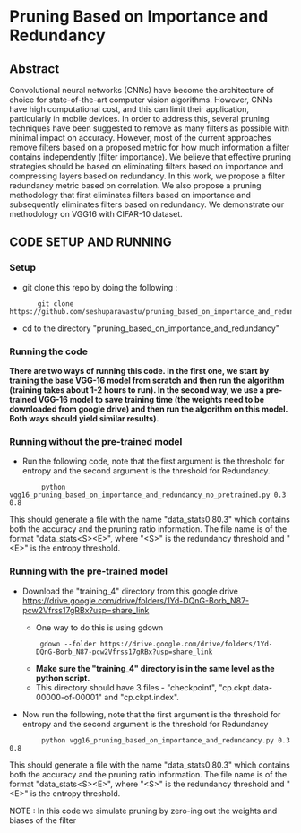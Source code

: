 # Pruning Based on Importance and Redundancy

## Abstract
Convolutional neural networks (CNNs) have become the architecture of choice for state-of-the-art computer vision algorithms. However, CNNs have high computational cost, and this can limit their application, particularly in mobile devices. In order to address this, several pruning techniques have been suggested to remove as many filters as possible with minimal impact on accuracy. However, most of the current approaches remove filters based on a proposed metric for how much information a filter contains independently (filter importance). We believe that effective pruning strategies should be based on eliminating filters based on importance and compressing layers based on redundancy. In this work, we propose a filter redundancy metric based on correlation. We also propose a pruning methodology that first eliminates filters based on importance and subsequently eliminates filters based on redundancy. We demonstrate our methodology on VGG16 with CIFAR-10 dataset. 

## CODE SETUP AND RUNNING

### Setup
 * git clone this repo by doing the following : 


```
       git clone https://github.com/seshuparavastu/pruning_based_on_importance_and_redundancy.git
```
* cd to the directory "pruning_based_on_importance_and_redundancy"

### Running the code
**There are two ways of running this code. In the first one, we start by training the base VGG-16 model from scratch and then run the algorithm (training takes about 1-2 hours to run). In the second way, we use a pre-trained VGG-16 model to save training time (the weights need to be downloaded from google drive) and then run the algorithm on this model. Both ways should yield similar results).**

### Running without the pre-trained model  
* Run the following code, note that the first argument is the threshold for entropy and the second argument is the threshold for Redundancy.

```
        python vgg16_pruning_based_on_importance_and_redundancy_no_pretrained.py 0.3 0.8 
```

This should generate a file with the name "data_stats0.80.3" which contains both the accuracy and the pruning ratio information. The file name is of the format "data_stats\<S\>\<E\>", where "\<S\>" is the redundancy threshold and "\<E\>" is the entropy threshold.

### Running with the pre-trained model 

* Download the "training_4" directory from this google drive https://drive.google.com/drive/folders/1Yd-DQnG-Borb_N87-pcw2Vfrss17gRBx?usp=share_link 
  * One way to do this is using gdown 
      ```
       gdown --folder https://drive.google.com/drive/folders/1Yd-DQnG-Borb_N87-pcw2Vfrss17gRBx?usp=share_link  
      ```
   * **Make sure the "training_4" directory is in the same level as the python script.**
   * This directory should have 3 files - "checkpoint", "cp.ckpt.data-00000-of-00001" and "cp.ckpt.index".

* Now run the following, note that the first argument is the threshold for entropy and the second argument is the threshold for Redundancy

```
        python vgg16_pruning_based_on_importance_and_redundancy.py 0.3 0.8 
```
This should generate a file with the name "data_stats0.80.3" which contains both the accuracy and the pruning ratio information. The file name is of the format "data_stats\<S\>\<E\>", where "\<S\>" is the redundancy threshold and "\<E\>" is the entropy threshold.

NOTE : In this code we simulate pruning by zero-ing out the weights and biases of the filter


 
